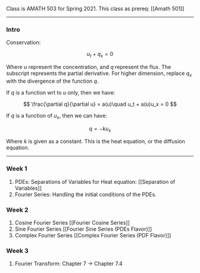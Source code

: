 Class is AMATH 503 for Spring 2021. 
This class as prereq: [[Amath 501]]

---
### **Intro**

Conservation: 

$$
u_t + q_x = 0
$$

Where $u$ represent the concentration, and $q$ represent the flux. The subscript represents the partial derivative. For higher dimension, replace $q_x$ with the divergence of the function $q$. 

If $q$ is a function wrt to $u$ only, then we have: 

$$
\frac{\partial q}{\partial u} = a(u)\quad u_t + a(u)u_x = 0
$$

If $q$ is a function of $u_x$, then we can have: 

$$
q = -ku_x
$$

Where $k$ is given as a constant. This is the heat equation, or the diffusion equation. 

---
### **Week 1**
1. PDEs: Separations of Variables for Heat equation: [[Separation of Variables]]
2. Fourier Series: Handling the initial conditions of the PDEs. 

### **Week 2**
1. Cosine Fourier Series [[Fourier Cosine Series]]
2. Sine Fourier Series [[Fourier Sine Series (PDEs Flavor)]]
3. Complex Fourier Series [[Complex Fourier Series (PDF Flavor)]] 
### **Week 3**
1. Fourier Transform: Chapter 7 -> Chapter 7.4


